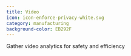 ```yaml
---
title: Video
icon: icon-enforce-privacy-white.svg
category: manufacturing
background-color: EB292F
---
```


Gather video analytics for safety and efficiency

